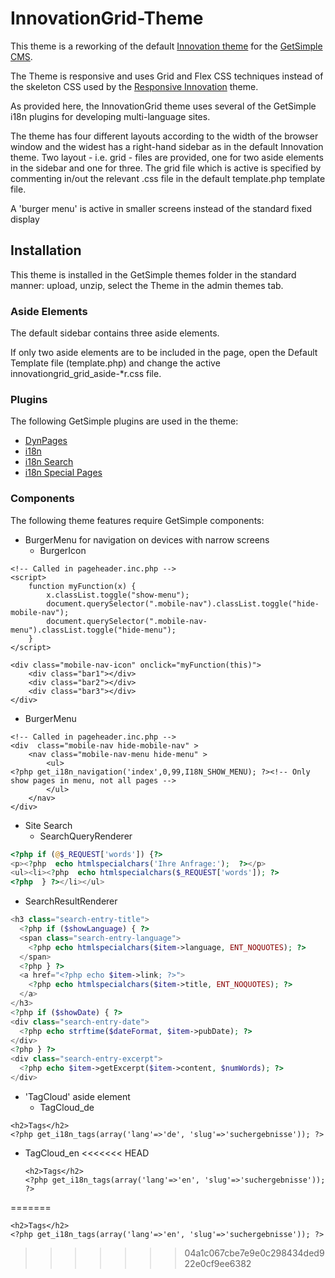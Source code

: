 # InnovationGrid-Theme

This theme is a reworking of the default [Innovation theme](http://get-simple.info/extend/theme/innovation-theme/104/) for the [GetSimple CMS](http://get-simple.info).

The Theme is responsive and uses Grid and Flex CSS techniques instead of the skeleton CSS used by the [Responsive Innovation](http://get-simple.info/extend/theme/responsive-innovation/615/) theme.

As provided here, the InnovationGrid theme uses several of the GetSimple i18n plugins for developing multi-language sites. 

The theme has four different layouts according to the width of the browser window and the widest has a right-hand sidebar as in the default Innovation theme. Two layout - i.e. grid - files are provided, one for two aside elements in the sidebar and one for three. The grid file which is active is specified by commenting in/out the relevant .css file in the default template.php template file.

A 'burger menu' is active in smaller screens instead of the standard fixed display 

## Installation

This theme is installed in the GetSimple themes folder in the standard manner: upload, unzip, select the Theme in the admin themes tab.

### Aside Elements

The default sidebar contains three aside elements. 

If only two aside elements are to be included in the page, open the Default Template file (template.php) and change the active innovationgrid_grid_aside-*r.css file.

### Plugins
The following GetSimple plugins are used in the theme:
* [DynPages](http://get-simple.info/extend/plugin/dynpages/81/)
* [i18n](http://get-simple.info/extend/plugin/i18n/69/)
* [i18n Search](http://get-simple.info/extend/plugin/i18n-search/82/)
* [i18n Special Pages](http://get-simple.info/extend/plugin/i18n-special-pages/319/)

### Components
The following theme features require GetSimple components:
* BurgerMenu for navigation on devices with narrow screens
  * BurgerIcon
```
<!-- Called in pageheader.inc.php -->
<script>
    function myFunction(x) {
        x.classList.toggle("show-menu");
        document.querySelector(".mobile-nav").classList.toggle("hide-mobile-nav");
        document.querySelector(".mobile-nav-menu").classList.toggle("hide-menu");
    }
</script>

<div class="mobile-nav-icon" onclick="myFunction(this)">
    <div class="bar1"></div>
    <div class="bar2"></div>
    <div class="bar3"></div>
</div>
```
  * BurgerMenu
```
<!-- Called in pageheader.inc.php -->
<div  class="mobile-nav hide-mobile-nav" >
    <nav class="mobile-nav-menu hide-menu" >
        <ul>
<?php get_i18n_navigation('index',0,99,I18N_SHOW_MENU); ?><!-- Only show pages in menu, not all pages -->
        </ul>
    </nav>
</div>
```

* Site Search
  * SearchQueryRenderer
```php
<?php if (@$_REQUEST['words']) {?>
<p><?php  echo htmlspecialchars('Ihre Anfrage:');  ?></p>
<ul><li><?php  echo htmlspecialchars($_REQUEST['words']); ?>
<?php  } ?></li></ul>
```
  * SearchResultRenderer
```php
<h3 class="search-entry-title">
  <?php if ($showLanguage) { ?>
  <span class="search-entry-language">
    <?php echo htmlspecialchars($item->language, ENT_NOQUOTES); ?>
  </span>
  <?php } ?>
  <a href="<?php echo $item->link; ?>">
    <?php echo htmlspecialchars($item->title, ENT_NOQUOTES); ?>
  </a>
</h3>
<?php if ($showDate) { ?>
<div class="search-entry-date">
  <?php echo strftime($dateFormat, $item->pubDate); ?>
</div>
<?php } ?>
<div class="search-entry-excerpt">
  <?php echo $item->getExcerpt($item->content, $numWords); ?>
</div>
```
* 'TagCloud' aside element  
  * TagCloud_de
```
<h2>Tags</h2>
<?php get_i18n_tags(array('lang'=>'de', 'slug'=>'suchergebnisse')); ?>
```
  * TagCloud_en
<<<<<<< HEAD
    ```
    <h2>Tags</h2>
    <?php get_i18n_tags(array('lang'=>'en', 'slug'=>'suchergebnisse')); ?>
    ```
=======
```
<h2>Tags</h2>
<?php get_i18n_tags(array('lang'=>'en', 'slug'=>'suchergebnisse')); ?>
```
>>>>>>> 04a1c067cbe7e9e0c298434ded922e0cf9ee6382


